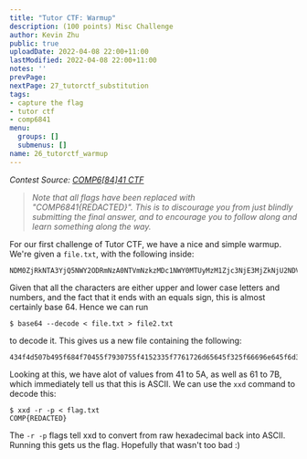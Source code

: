 ```yaml
---
title: "Tutor CTF: Warmup"
description: (100 points) Misc Challenge
author: Kevin Zhu
public: true
uploadDate: 2022-04-08 22:00+11:00
lastModified: 2022-04-08 22:00+11:00
notes: ''
prevPage:
nextPage: 27_tutorctf_substitution
tags:
- capture the flag
- tutor ctf
- comp6841
menu:
  groups: []
  submenus: []
name: 26_tutorctf_warmup
---
```


_Contest Source: [COMP6[84]41 CTF](https://www.comp6841.com/challenges)_

> _Note that all flags have been replaced with "COMP6841{REDACTED}". This is to discourage you from just blindly submitting the final answer, and to encourage you to follow along and learn something along the way._

For our first challenge of Tutor CTF, we have a nice and simple warmup. We're given a `file.txt`, with the following inside:

```
NDM0ZjRkNTA3YjQ5NWY2ODRmNzA0NTVmNzkzMDc1NWY0MTUyMzM1Zjc3NjE3MjZkNjU2NDVmMzI1ZjY2Njk2ZTY0NWY2ZDMwNzI0NTVmNDYzMTYxNjc3MzIxN2Q=
```

Given that all the characters are either upper and lower case letters and numbers, and the fact that it ends with an equals sign, this is almost certainly base 64. Hence we can run

```term
$ base64 --decode < file.txt > file2.txt
```

to decode it. This gives us a new file containing the following:

```
434f4d507b495f684f70455f7930755f4152335f7761726d65645f325f66696e645f6d3072455f4631616773217d
```

Looking at this, we have alot of values from 41 to 5A, as well as 61 to 7B, which immediately tell us that this is ASCII. We can use the `xxd` command to decode this:

```term
$ xxd -r -p < flag.txt
COMP{REDACTED}
```

The `-r -p` flags tell xxd to convert from raw hexadecimal back into ASCII. Running this gets us the flag. Hopefully that wasn't too bad :)
